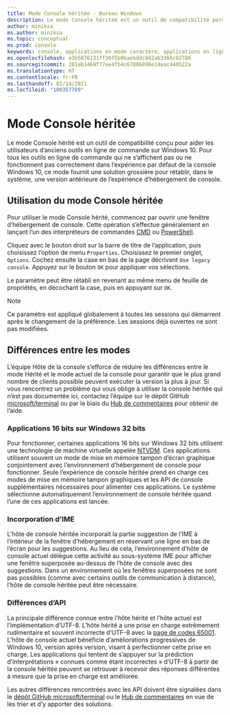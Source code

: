 ```yaml
---
title: Mode Console héritée - Bureau Windows
description: Le mode Console héritée est un outil de compatibilité permettant d’exécuter des applications en ligne de commande qui risquent de ne pas fonctionner avec l’hôte de console Windows 10
author: miniksa
ms.author: miniksa
ms.topic: conceptual
ms.prod: console
keywords: console, applications en mode caractère, applications en ligne de commande, applications de terminal, api console, compatibilité
ms.openlocfilehash: e3b5876131ff30f5b0baebddc842ab3366c02786
ms.sourcegitcommit: 281eb1469f77ae4fb4c67806898e14eac440522a
ms.translationtype: HT
ms.contentlocale: fr-FR
ms.lasthandoff: 02/14/2021
ms.locfileid: "100357789"
---
```

# <a name="legacy-console-mode"></a>Mode Console héritée

Le mode Console hérité est un outil de compatibilité conçu pour aider les utilisateurs d’anciens outils en ligne de commande sur Windows 10. Pour tous les outils en ligne de commande qui ne s’affichent pas ou ne fonctionnent pas correctement dans l’expérience par défaut de la console Windows 10, ce mode fournit une solution grossière pour rétablir, dans le système, une version antérieure de l’expérience d’hébergement de console.

## <a name="using-legacy-console-mode"></a>Utilisation du mode Console héritée

Pour utiliser le mode Console hérité, commencez par ouvrir une fenêtre d’hébergement de console. Cette opération s’effectue généralement en lançant l’un des interpréteurs de commandes [CMD](/windows-server/administration/windows-commands/cmd) ou [PowerShell](/powershell/scripting/install/installing-windows-powershell).

Cliquez avec le bouton droit sur la barre de titre de l’application, puis choisissez l’option de menu `Properties`. Choisissez le premier onglet, `Options`. Cochez ensuite la case en bas de la page décrivant `Use legacy console`. Appuyez sur le bouton `OK` pour appliquer vos sélections.

Le paramètre peut être rétabli en revenant au même menu de feuille de propriétés, en décochant la case, puis en appuyant sur `OK`.

> [!NOTE]
>Ce paramètre est appliqué globalement à toutes les sessions qui démarrent après le changement de la préférence. Les sessions déjà ouvertes ne sont pas modifiées.

## <a name="differences-between-modes"></a>Différences entre les modes

L’équipe Hôte de la console s’efforce de réduire les différences entre le mode Hérité et le mode actuel de la console pour garantir que le plus grand nombre de clients possible peuvent exécuter la version la plus à jour. Si vous rencontrez un problème qui vous oblige à utiliser la console héritée qui n’est pas documentée ici, contactez l’équipe sur le dépôt GitHub [microsoft/terminal](https://github.com/microsoft/terminal/) ou par le biais du [Hub de commentaires](/windows-insider/feedback-hub/feedback-hub-app) pour obtenir de l’aide.

### <a name="16-bit-applications-on-32-bit-windows"></a>Applications 16 bits sur Windows 32 bits

Pour fonctionner, certaines applications 16 bits sur Windows 32 bits utilisent une technologie de machine virtuelle appelée [NTVDM](/windows/compatibility/ntvdm-and-16-bit-app-support). Ces applications utilisent souvent un mode de mise en mémoire tampon d’écran graphique conjointement avec l’environnement d’hébergement de console pour fonctionner. Seule l’expérience de console héritée prend en charge ces modes de mise en mémoire tampon graphiques et les API de console supplémentaires nécessaires pour alimenter ces applications. Le système sélectionne automatiquement l’environnement de console héritée quand l’une de ces applications est lancée.

### <a name="ime-embedding"></a>Incorporation d’IME

L’hôte de console héritée incorporait la partie suggestion de l’IME à l’intérieur de la fenêtre d’hébergement en réservant une ligne en bas de l’écran pour les suggestions. Au lieu de cela, l’environnement d’hôte de console actuel délègue cette activité au sous-système IME pour afficher une fenêtre superposée au-dessus de l’hôte de console avec des suggestions. Dans un environnement où les fenêtres superposées ne sont pas possibles (comme avec certains outils de communication à distance), l’hôte de console héritée peut être nécessaire.

### <a name="api-differences"></a>Différences d’API

La principale différence connue entre l’hôte hérité et l’hôte actuel est l’implémentation d’UTF-8. L’hôte hérité a une prise en charge extrêmement rudimentaire et souvent incorrecte d’UTF-8 avec la [page de codes 65001](/windows/win32/intl/code-pages). L’hôte de console actuel bénéficie d’améliorations progressives de Windows 10, version après version, visant à perfectionner cette prise en charge. Les applications qui tentent de s’appuyer sur la prédiction d’interprétations « connues comme étant incorrectes » d’UTF-8 à partir de la console héritée peuvent se retrouver à recevoir des réponses différentes à mesure que la prise en charge est améliorée.

Les autres différences rencontrées avec les API doivent être signalées dans le [dépôt GitHub microsoft/terminal](https://github.com/microsoft/terminal/) ou le [Hub de commentaires](/windows-insider/feedback-hub/feedback-hub-app) en vue de les trier et d’y apporter des solutions.